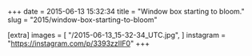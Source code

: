 +++
date = 2015-06-13 15:32:34
title = "Window box starting to bloom."
slug = "2015/window-box-starting-to-bloom"

[extra]
images = [
    "/2015-06-13_15-32-34_UTC.jpg",
]
instagram = "https://instagram.com/p/3393zzIIF0"
+++

